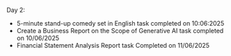 Day 2:
- 5-minute stand-up comedy set in English task completed on 10:06:2025
- Create a Business Report on the Scope of Generative AI task completed on 10/06/2025
- Financial Statement Analysis Report task Completed on 11/06/2025

